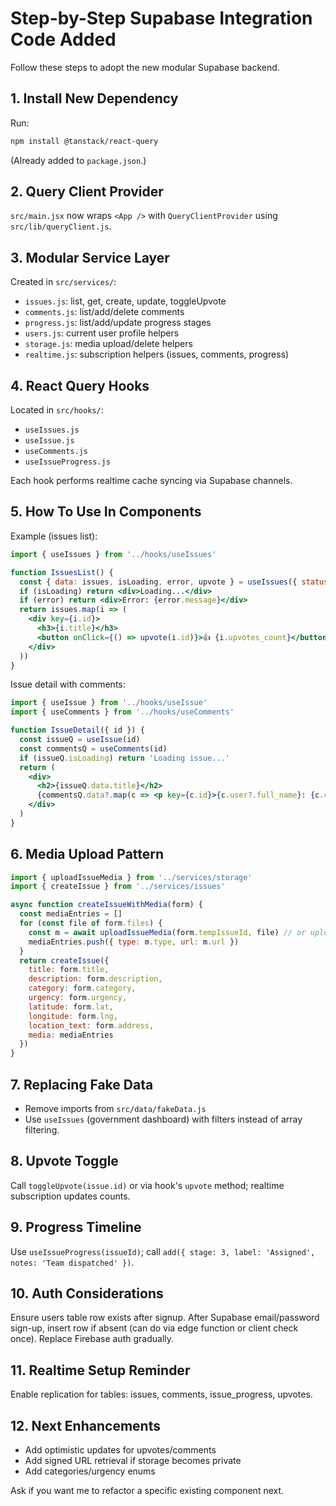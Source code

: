 # Step-by-Step Supabase Integration Code Added

Follow these steps to adopt the new modular Supabase backend.

## 1. Install New Dependency
Run:
```bash
npm install @tanstack/react-query
```
(Already added to `package.json`.)

## 2. Query Client Provider
`src/main.jsx` now wraps `<App />` with `QueryClientProvider` using `src/lib/queryClient.js`.

## 3. Modular Service Layer
Created in `src/services/`:
- `issues.js`: list, get, create, update, toggleUpvote
- `comments.js`: list/add/delete comments
- `progress.js`: list/add/update progress stages
- `users.js`: current user profile helpers
- `storage.js`: media upload/delete helpers
- `realtime.js`: subscription helpers (issues, comments, progress)

## 4. React Query Hooks
Located in `src/hooks/`:
- `useIssues.js`
- `useIssue.js`
- `useComments.js`
- `useIssueProgress.js`

Each hook performs realtime cache syncing via Supabase channels.

## 5. How To Use In Components
Example (issues list):
```jsx
import { useIssues } from '../hooks/useIssues'

function IssuesList() {
  const { data: issues, isLoading, error, upvote } = useIssues({ status: 'All' })
  if (isLoading) return <div>Loading...</div>
  if (error) return <div>Error: {error.message}</div>
  return issues.map(i => (
    <div key={i.id}>
      <h3>{i.title}</h3>
      <button onClick={() => upvote(i.id)}>👍 {i.upvotes_count}</button>
    </div>
  ))
}
```

Issue detail with comments:
```jsx
import { useIssue } from '../hooks/useIssue'
import { useComments } from '../hooks/useComments'

function IssueDetail({ id }) {
  const issueQ = useIssue(id)
  const commentsQ = useComments(id)
  if (issueQ.isLoading) return 'Loading issue...'
  return (
    <div>
      <h2>{issueQ.data.title}</h2>
      {commentsQ.data?.map(c => <p key={c.id}>{c.user?.full_name}: {c.content}</p>)}
    </div>
  )
}
```

## 6. Media Upload Pattern
```js
import { uploadIssueMedia } from '../services/storage'
import { createIssue } from '../services/issues'

async function createIssueWithMedia(form) {
  const mediaEntries = []
  for (const file of form.files) {
    const m = await uploadIssueMedia(form.tempIssueId, file) // or upload first then create issue
    mediaEntries.push({ type: m.type, url: m.url })
  }
  return createIssue({
    title: form.title,
    description: form.description,
    category: form.category,
    urgency: form.urgency,
    latitude: form.lat,
    longitude: form.lng,
    location_text: form.address,
    media: mediaEntries
  })
}
```

## 7. Replacing Fake Data
- Remove imports from `src/data/fakeData.js`
- Use `useIssues` (government dashboard) with filters instead of array filtering.

## 8. Upvote Toggle
Call `toggleUpvote(issue.id)` or via hook's `upvote` method; realtime subscription updates counts.

## 9. Progress Timeline
Use `useIssueProgress(issueId)`; call `add({ stage: 3, label: 'Assigned', notes: 'Team dispatched' })`.

## 10. Auth Considerations
Ensure users table row exists after signup. After Supabase email/password sign-up, insert row if absent (can do via edge function or client check once). Replace Firebase auth gradually.

## 11. Realtime Setup Reminder
Enable replication for tables: issues, comments, issue_progress, upvotes.

## 12. Next Enhancements
- Add optimistic updates for upvotes/comments
- Add signed URL retrieval if storage becomes private
- Add categories/urgency enums

Ask if you want me to refactor a specific existing component next.
